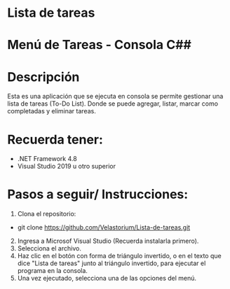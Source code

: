 # Lista de tareas
# Menú de Tareas - Consola C##

# Descripción
Esta es una aplicación que se ejecuta en consola se permite gestionar una lista de tareas (To-Do List). Donde se puede agregar, listar, marcar como completadas y eliminar tareas.

# Recuerda tener:
- .NET Framework 4.8
- Visual Studio 2019 u otro superior

# Pasos a seguir/ Instrucciones:
1. Clona el repositorio:
- git clone https://github.com/Velastorium/Lista-de-tareas.git
2. Ingresa a Microsof Visual Studio (Recuerda instalarla primero).
3. Selecciona el archivo.
4. Haz clic en el botón con forma de triángulo invertido, o en el texto que dice "Lista de tareas" junto al triángulo invertido, para ejecutar el programa en la consola.
5. Una vez ejecutado, selecciona una de las opciones del menú.
